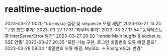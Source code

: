 # realtime-auction-node


2023-03-27 13:20 "db-mysql 설정 및 sequelize 모델 세팅"
2023-03-27 15:25 "구현 코드 추가"
2023-03-27 17:31 "라우터 추가"
2023-03-27 17:54 "동작테스트 중 InterServerError 발견"
2023-03-27 20:20 "renderMain bugfix & socket.io, SSE 연동"
2023-03-27 20:35 "모든 기능 구현, 로그인 비밀번호 오류 해결 필요"
2023-03-28 09:04 "비밀번호 오류 해결, MySQL -> PostgreSQL 변경"